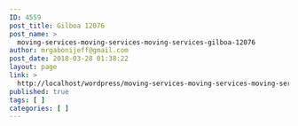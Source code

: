 ```yaml
---
ID: 4559
post_title: Gilboa 12076
post_name: >
  moving-services-moving-services-moving-services-gilboa-12076
author: mrgabonijeff@gmail.com
post_date: 2018-03-28 01:38:22
layout: page
link: >
  http://localhost/wordpress/moving-services-moving-services-moving-services-gilboa-12076/
published: true
tags: [ ]
categories: [ ]
---
```

